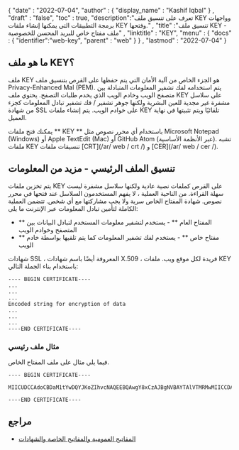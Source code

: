 {
  "date" : "2022-07-04",
  "author" : {
    "display_name" : "Kashif Iqbal"
} ,
  "draft" : "false",
  "toc" : true,
  "description":"تعرف على تنسيق ملف KEY وواجهات برمجة التطبيقات التي يمكنها إنشاء ملفات KEY وفتحها." ,
  "title" :"تنسيق ملف KEY - ملف مفتاح خاص للبريد المحسن للخصوصية" ,
  "linktitle" : "KEY",
  "menu" : {
    "docs" : {
      "identifier":"web-key",
      "parent" : "web"
}
} ,
  "lastmod" : "2022-07-04"
}

## ما هو ملف KEY؟

ملف KEY هو الجزء الخاص من آلية الأمان التي يتم حفظها على القرص بتنسيق ملف Privacy-Enhanced Mal (PEM). يتم استخدامه لفك تشفير المعلومات المتبادلة بين متصفح الويب وخادم الويب الذي يخدم طلبات التصفح. يحتوي ملف KEY على سلاسل مشفرة غير مجدية للعين البشرية ولكنها جوهر تشفير / فك تشفير تبادل المعلومات كجزء من شهادة SSL على خوادم الويب. يتم إنشاء ملفات KEY تلقائيًا ويتم تثبيتها في نهاية العميل.

يمكنك فتح ملفات ** KEY ** باستخدام أي محرر نصوص مثل Microsoft Notepad (Windows) أو Apple TextEdit (Mac) أو GitHub Atom (عبر الأنظمة الأساسية). تشبه ملفات KEY تنسيقات ملفات [CRT](/ar/ web / crt /) و [CER](/ar/ web / cer /).

## تنسيق الملف الرئيسي - مزيد من المعلومات

يتم تخزين ملفات KEY على القرص كملفات نصية عادية ولكنها سلاسل مشفرة ليست سهلة القراءة. من الناحية العملية ، لا يفهم المستخدمون السلاسل عند فتحها في محرر نصوص. شهادة المفتاح الخاص سرية ولا يجب مشاركتها مع أي شخص. تتضمن العملية الكاملة لتأمين تبادل المعلومات عبر الإنترنت ما يلي:

* ** المفتاح العام ** - يستخدم لتشفير معلومات المستخدم لتبادل البيانات بين المتصفح وخوادم الويب
* ** مفتاح خاص ** - يستخدم لفك تشفير المعلومات كما يتم تلقيها بواسطة خادم الويب

شهادات SSL ، المعروفة أيضًا باسم شهادات X.509 ، فريدة لكل موقع ويب. ملفات KEY باستخدام بناء الجملة التالي:

```
---- BEGIN CERTIFICATE----
...
...
...
Encoded string for encryption of data
...
...
...
----END CERTIFICATE----
```

### مثال ملف رئيسي

فيما يلي مثال على ملف المفتاح الخاص.
```
---- BEGIN CERTIFICATE----

MIICUDCCAdoCBDaM1tYwDQYJKoZIhvcNAQEEBQAwgY8xCzAJBgNVBAYTAlVTMRMwMIICCDAaBgkqhkiG9w0BBQMwDQQIIfYyAEFKaEECAQUEggHozdmgGz7zbC1mcJ2rcNAQEEBQAwgY8xCzAJBgNVBAYTAlVTMRMwMIICCDAaBgkqhkiG9lVTMRMwMIICCDAaBgkqhkiG9w0BBQMwDQQIIfYwDQYJKoZIhvcNAQEEBQAwgY8xCzAkiG9w0BBQMwDQQIIfYyAEFKaEECAQUEggHozdmgGz7wgY8xCzAJBgNVBAYTAlVTMRMwMIICCDAaBgkqhkiG9w0BBQMwDQQIIfYyAEFKaEECAQUEggHozdmgGz7zbC1mcJ2rcNAQEEBQAwgY8xCzAJBgNVBAYTAlVTMR

----END CERTIFICATE----
```

## مراجع

* [المفاتيح العمومية والمفاتيح الخاصة والشهادات](https://docs.oracle.com/cd/E19509-01/820-3503/ggbgc/index.html)

